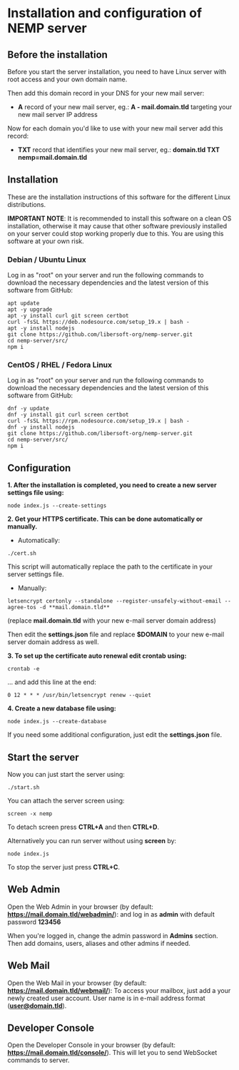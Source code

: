 # Installation and configuration of NEMP server

## Before the installation

Before you start the server installation, you need to have Linux server with root access and your own domain name.

Then add this domain record in your DNS for your new mail server:

- **A** record of your new mail server, eg.: **A - mail.domain.tld** targeting your new mail server IP address

Now for each domain you'd like to use with your new mail server add this record:

- **TXT** record that identifies your new mail server, eg.: **domain.tld TXT nemp=mail.domain.tld**

## Installation

These are the installation instructions of this software for the different Linux distributions.

**IMPORTANT NOTE**: It is recommended to install this software on a clean OS installation, otherwise it may cause that other software previously installed on your server could stop working properly due to this. You are using this software at your own risk.

### Debian / Ubuntu Linux

Log in as "root" on your server and run the following commands to download the necessary dependencies and the latest version of this software from GitHub:

```console
apt update
apt -y upgrade
apt -y install curl git screen certbot
curl -fsSL https://deb.nodesource.com/setup_19.x | bash -
apt -y install nodejs 
git clone https://github.com/libersoft-org/nemp-server.git
cd nemp-server/src/
npm i
```

### CentOS / RHEL / Fedora Linux

Log in as "root" on your server and run the following commands to download the necessary dependencies and the latest version of this software from GitHub:

```console
dnf -y update
dnf -y install git curl screen certbot
curl -fsSL https://rpm.nodesource.com/setup_19.x | bash -
dnf -y install nodejs
git clone https://github.com/libersoft-org/nemp-server.git
cd nemp-server/src/
npm i
```

## Configuration

**1. After the installation is completed, you need to create a new server settings file using:**

```console
node index.js --create-settings
```

**2. Get your HTTPS certificate. This can be done automatically or manually.**

- Automatically:

```console
./cert.sh
```

This script will automatically replace the path to the certificate in your server settings file.

- Manually:

```console
letsencrypt certonly --standalone --register-unsafely-without-email --agree-tos -d **mail.domain.tld**
```

(replace **mail.domain.tld** with your new e-mail server domain address)

Then edit the **settings.json** file and replace **$DOMAIN** to your new e-mail server domain address as well.

**3. To set up the certificate auto renewal edit crontab using:**

```console
crontab -e
```

... and add this line at the end:

```console
0 12 * * * /usr/bin/letsencrypt renew --quiet
```

**4. Create a new database file using:**

```console
node index.js --create-database
```

If you need some additional configuration, just edit the **settings.json** file.

## Start the server

Now you can just start the server using:

```console
./start.sh
```

You can attach the server screen using:

```console
screen -x nemp
```

To detach screen press **CTRL+A** and then **CTRL+D**.

Alternatively you can run server without using **screen** by:

```console
node index.js
```

To stop the server just press **CTRL+C**.

## Web Admin
Open the Web Admin in your browser (by default: **https://mail.domain.tld/webadmin/**): and log in as **admin** with default password **123456**

When you're logged in, change the admin password in **Admins** section.
Then add domains, users, aliases and other admins if needed.

## Web Mail
Open the Web Mail in your browser (by default: **https://mail.domain.tld/webmail/**): To access your mailbox, just add a your newly created user account. User name is in e-mail address format (**user@domain.tld**).

## Developer Console
Open the Developer Console in your browser (by default: **https://mail.domain.tld/console/**). This will let you to send WebSocket commands to server.
